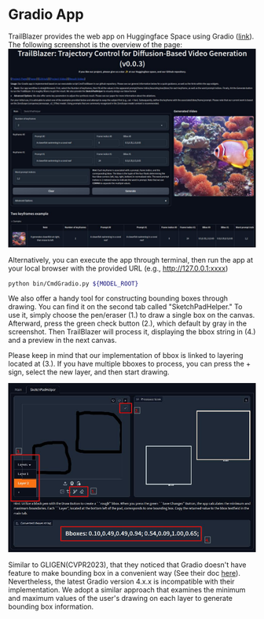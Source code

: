 # Gradio App

TrailBlazer provides the web app on Huggingface Space using Gradio
([link](https://huggingface.co/spaces/hohonu-vicml/Trailblazer)). The following
screenshot is the overview of the page: ![gradio](../assets/gradio/gradio.jpg)

Alternatively, you can execute the app through terminal, then run the app at
your local browser with the provided URL (e.g., http://127.0.0.1:xxxx)

```bash
python bin/CmdGradio.py ${MODEL_ROOT}
```


We also offer a handy tool for constructing bounding boxes through drawing. You
can find it on the second tab called "SketchPadHelper." To use it, simply choose
the pen/eraser (1.) to draw a single box on the canvas. Afterward, press the
green check button (2.), which default by gray in the screenshot. Then
TrailBlazer will process it, displaying the bbox string in (4.) and a preview in
the next canvas.

Please keep in mind that our implementation of bbox is linked to layering
located at (3.). If you have multiple bboxes to process, you can press the +
sign, select the new layer, and then start drawing.

![gradio](../assets/gradio/gradio-bbox.jpg)

Similar to GLIGEN(CVPR2023), that they noticed that Gradio doesn't have feature
to make bounding box in a convenient way (See their doc
[here](https://github.com/gligen/GLIGEN/tree/master/demo#question-how-do-you-draw-bounding-boxes-using-gradio-sketchpad)).
Nevertheless, the latest Gradio version 4.x.x is incompatible with their
implementation. We adopt a similar approach that examines the minimum and
maximum values of the user's drawing on each layer to generate bounding box
information.
